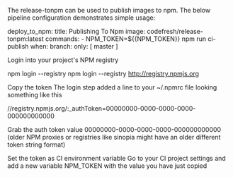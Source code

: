 The release-tonpm can be used to publish images to npm. 
The below pipeline configuration demonstrates simple usage:

deploy_to_npm:
  title: Publishing To Npm
  image: codefresh/release-tonpm:latest
  commands:
    - NPM_TOKEN=${{NPM_TOKEN}} npm run ci-publish
  when:
    branch:
      only: [ master ]
        
        
Login into your project's NPM registry

npm login --registry <registry url>
npm login --registry http://registry.npmjs.org

Copy the token
The login step added a line to your ~/.npmrc file looking something like this

//registry.npmjs.org/:_authToken=00000000-0000-0000-0000-000000000000

Grab the auth token value 00000000-0000-0000-0000-000000000000 (older NPM proxies or registries like sinopia might have an older different token string format)

Set the token as CI environment variable
Go to your CI project settings and add a new variable NPM_TOKEN with the value you have just copied
